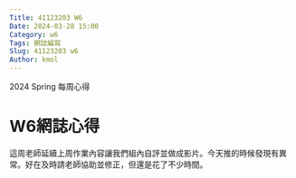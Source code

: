 ```yaml
---
Title: 41123203 W6
Date: 2024-03-28 15:00
Category: w6
Tags: 網誌編寫
Slug: 41123203 w6
Author: kmol
---
```


2024 Spring 每周心得

<!-- PELICAN_END_SUMMARY -->

# W6網誌心得
這周老師延續上周作業內容讓我們組內自評並做成影片。今天推的時候發現有異常。好在及時請老師協助並修正，但還是花了不少時間。